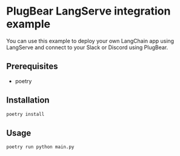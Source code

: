 # PlugBear LangServe integration example

You can use this example to deploy your own LangChain app using LangServe and connect to your Slack or Discord using PlugBear.

## Prerequisites

- poetry

## Installation

```bash
poetry install
```

## Usage

```bash
poetry run python main.py
```
